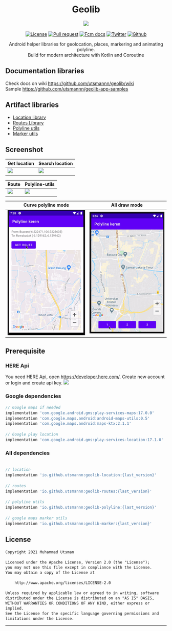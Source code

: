 
<p align="center">
  <h1 align="center">Geolib</h1>
</p>

<p align="center">
  <img src="https://images.unsplash.com/photo-1508982173255-9864289f25a1?ixid=MXwxMjA3fDB8MHxwaG90by1wYWdlfHx8fGVufDB8fHw%3D&ixlib=rb-1.2.1&auto=format&fit=crop&w=900&q=80"/>
</p>

<p align="center">
  <a href="https://img.shields.io/maven-central/v/io.github.utsmannn/geolib-location"></a>
  <a href="LICENSE"><img alt="License" src="https://img.shields.io/badge/License-Apache%202.0-blue.svg"></a>
  <a href="https://github.com/utsmannn/geolib/pulls"><img alt="Pull request" src="https://img.shields.io/badge/PRs-welcome-brightgreen.svg?style=flat"></a>
  <a href="https://developer.android.com/kotlin"><img alt="Fcm docs" src="https://img.shields.io/badge/Kotlin-Coroutine-orange?logo=kotlin&style=flat"></a>
  <a href="https://twitter.com/utsmannn"><img alt="Twitter" src="https://img.shields.io/twitter/follow/utsmannn"></a>
  <a href="https://github.com/utsmannn"><img alt="Github" src="https://img.shields.io/github/followers/utsmannn?label=follow&style=social"></a>
  <p align="center">Android helper libraries for geolocation, places, markering and animating polyline. <br>Build for modern architecture with Kotlin and Coroutine</p>
</p>


## Documentation libraries
Check docs on wiki https://github.com/utsmannn/geolib/wiki <br>
Sample https://github.com/utsmannn/geolib-app-samples

## Artifact libraries
- [Location library](https://github.com/utsmannn/geolib/wiki/Location)
- [Routes Library](https://github.com/utsmannn/geolib/wiki/Routes)
- [Polyline utils](https://github.com/utsmannn/geolib/wiki/Polyline)
- [Marker utils](https://github.com/utsmannn/geolib/wiki/Marker)

## Screenshot
|Get location|Search location|
|---|---|
|![](images/current_location.gif)|![](images/search_location.gif)|

|Route|Polyline-utils|
|---|---|
|![](images/route.gif)|![](images/polyline_animate.gif)|

|Curve polyline mode| All draw mode|
|---|---|
|![](images/polyline_curve.gif)|![](images/draw_polyline.gif)|

## Prerequisite
### HERE Api
You need HERE Api, open https://developer.here.com/. Create new account or login and create api key.
![](images/here_api.png)

### Google dependencies
```groovy
// Google maps if needed
implementation 'com.google.android.gms:play-services-maps:17.0.0'
implementation 'com.google.maps.android:android-maps-utils:0.5'
implementation 'com.google.maps.android:maps-ktx:2.1.1'

// Google play location
implementation 'com.google.android.gms:play-services-location:17.1.0'
```

### All dependencies
```groovy

// location
implementation 'io.github.utsmannn:geolib-location:{last_version}'

// routes
implementation 'io.github.utsmannn:geolib-routes:{last_version}'

// polyline utils
implementation 'io.github.utsmannn:geolib-polyline:{last_version}'

// google maps marker utils
implementation 'io.github.utsmannn:geolib-marker:{last_version}'
```

## License
```
Copyright 2021 Muhammad Utsman

Licensed under the Apache License, Version 2.0 (the "License");
you may not use this file except in compliance with the License.
You may obtain a copy of the License at

    http://www.apache.org/licenses/LICENSE-2.0

Unless required by applicable law or agreed to in writing, software
distributed under the License is distributed on an "AS IS" BASIS,
WITHOUT WARRANTIES OR CONDITIONS OF ANY KIND, either express or implied.
See the License for the specific language governing permissions and
limitations under the License.
```
---

